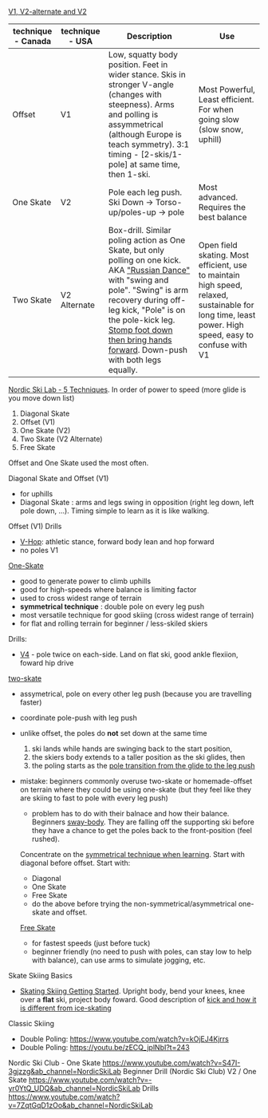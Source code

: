 

[V1, V2-alternate and V2](https://youtu.be/_KxUZkVcqpk)


|technique - Canada|technique - USA|Description|Use|
|--|--|--|--|
|Offset|V1|Low, squatty body position. Feet in wider stance.  Skis in stronger V-angle (changes with steepness).  Arms and polling is assymmetrical (although Europe is teach symmetry). 3:1 timing - [2-skis/1-pole] at same time, then 1-ski.   |Most Powerful, Least efficient.   For when going slow (slow snow, uphill)|
|One Skate|V2|Pole each leg push.  Ski Down -> Torso-up/poles-up -> pole|Most advanced.  Requires the best balance|
|Two Skate|V2 Alternate|Box-drill.  Similar poling action as One Skate, but only polling on one kick.   AKA ["Russian Dance"](https://www.youtube.com/watch?v=i2vfnmRfYCk) with "swing and pole".  "Swing" is arm recovery during off-leg kick, "Pole" is on the pole-kick leg. [Stomp foot down then bring hands forward](https://youtu.be/i2vfnmRfYCk?t=73).  Down-push with both legs equally.|Open field skating.  Most efficient, use to maintain high speed, relaxed, sustainable for long time, least power.  High speed, easy to confuse with V1|

[Nordic Ski Lab - 5 Techniques](https://www.youtube.com/watch?v=QEJnPtrtri4).  In order of power to speed (more glide is you move down list)
1. Diagonal Skate
1. Offset (V1)
1. One Skate (V2)
1. Two Skate (V2 Alternate)
1. Free Skate

Offset and One Skate used the most often.

Diagonal Skate and Offset (V1)
- for uphills
- Diagonal Skate : arms and legs swing in opposition (right leg down, left pole down, ...).  Timing simple to learn as it is like walking.

Offset (V1) Drills
- [V-Hop](https://youtu.be/bnFM5x6jYxo?t=38): athletic stance, forward body lean and hop forward
- no poles V1



[One-Skate](https://youtu.be/QEJnPtrtri4?t=248)
- good to generate power to climb uphills
- good for high-speeds where balance is limiting factor
- used to cross widest range of terrain
- __symmetrical technique__ : double pole on every leg push
- most versatile technique for good skiing (cross widest range of terrain)
- for flat and rolling terrain for beginner / less-skiled skiers  

Drills:
- [V4](https://youtu.be/bnFM5x6jYxo?t=86) - pole twice on each-side.  Land on flat ski, good ankle flexiion, foward hip drive



[two-skate](https://youtu.be/QEJnPtrtri4?t=290)
- assymetrical, pole on every other leg push (because you are travelling faster)
- coordinate pole-push with leg push
- unlike offset, the poles do __not__ set down at the same time
  1. ski lands while hands are swinging back to the start position,
  2. the skiers body extends to a taller position as the ski glides, then
  3. the poling starts as the [pole transition from the glide to the leg push](https://youtu.be/QEJnPtrtri4?t=328)
- mistake: beginners commonly overuse two-skate or homemade-offset on terrain where they could be using one-skate (but they feel like they are skiing to fast to pole with every leg push)
  - problem has to do with their balnace and how their balance.   Beginners [sway-body](https://youtu.be/QEJnPtrtri4?t=362).  They are falling off the supporting ski before they have a chance to get the poles back to the front-position (feel rushed).  

  Concentrate on the [symmetrical technique when learning](https://youtu.be/QEJnPtrtri4?t=390).  Start with diagonal before offset.  Start with:
  - Diagonal
  - One Skate
  - Free Skate
  - do the above before trying the non-symmetrical/asymmetrical one-skate and offset.

  [Free Skate](https://youtu.be/QEJnPtrtri4?t=417)
  - for fastest speeds (just before tuck)
  - beginner friendly (no need to push with poles, can stay low to help with balance), can use arms to simulate jogging, etc.

Skate Skiing Basics
- [Skating Skiing Getting Started](https://www.youtube.com/watch?v=5WVLk5suruI).  Upright body, bend your knees, knee over a __flat__ ski, project body foward.  Good description of [kick and how it is different from ice-skating](https://youtu.be/5WVLk5suruI?t=163)


Classic Skiing
- Double Poling: https://www.youtube.com/watch?v=kOjEJ4Kjrrs
- Double Poling: https://youtu.be/zECQ_jplNbI?t=243


Nordic Ski Club - One Skate
https://www.youtube.com/watch?v=S47I-3gjzzg&ab_channel=NordicSkiLab
Beginner Drill (Nordic Ski Club) V2 / One Skate
https://www.youtube.com/watch?v=-yr0YtQ_UDQ&ab_channel=NordicSkiLab
Drills
 https://www.youtube.com/watch?v=7ZqtGqD1zOo&ab_channel=NordicSkiLab
